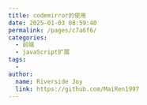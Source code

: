 ```yaml
---
title: codemirror的使用
date: 2025-01-03 08:59:40
permalink: /pages/c7a6f6/
categories:
  - 前端
  - javaScript扩展
tags:
  - 
author: 
  name: Riverside Joy
  link: https://github.com/MaiRen1997
---
```

